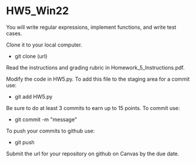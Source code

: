 # HW5_Win22

You will write regular expressions, implement functions, and write test cases. 


Clone it to your local computer.  

- git clone (url)

Read the instructions and grading rubric in Homework_5_Instructions.pdf.  

Modify the code in HW5.py.  To add this file to the staging area for a commit use:

- git add HW5.py

Be sure to do at least 3 commits to earn up to 15 points.  To commit use:

- git commit -m "message"

To push your commits to github use:

- git push

Submit the url for your repository on github on Canvas by the due date.
